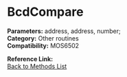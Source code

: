 # BcdCompare

**Parameters:** address, address, number;  
**Category:** Other routines  
**Compatibility:** MOS6502  

**Reference Link:**  
[Back to Methods List](../../SUMMARY.md)
